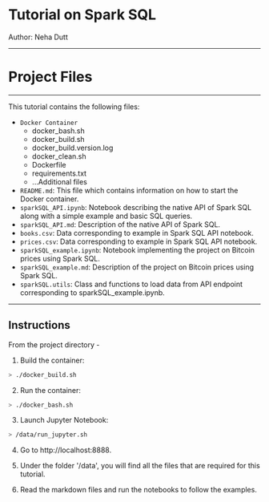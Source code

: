 # Tutorial on Spark SQL

Author: Neha Dutt

---

# Project Files

---

This tutorial contains the following files:

- `Docker Container`
    - docker_bash.sh
    - docker_build.sh
    - docker_build.version.log
    - docker_clean.sh
    - Dockerfile
    - requirements.txt
    - ...Additional files
- `README.md`: This file which contains information on how to start the Docker container.
- `sparkSQL_API.ipynb`: Notebook describing the native API of Spark SQL along with a simple example and basic SQL queries.
- `sparkSQL_API.md`: Description of the native API of Spark SQL.
- `books.csv`: Data corresponding to example in Spark SQL API notebook.
- `prices.csv`: Data corresponding to example in Spark SQL API notebook.
- `sparkSQL_example.ipynb`: Notebook implementing the project on Bitcoin prices using Spark SQL.
- `sparkSQL_example.md`: Description of the project on Bitcoin prices using Spark SQL.
- `sparkSQL.utils`: Class and functions to load data from API endpoint corresponding to sparkSQL_example.ipynb.

---


## Instructions

From the project directory -

1. Build the container:
```bash
> ./docker_build.sh
```
2. Run the container:
```bash
> ./docker_bash.sh
```
3. Launch Jupyter Notebook:
```bash
> /data/run_jupyter.sh
```
4. Go to http://localhost:8888.

5. Under the folder '/data', you will find all the files that are required for this tutorial.

6. Read the markdown files and run the notebooks to follow the examples.
